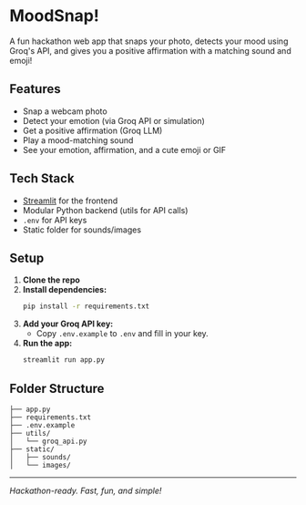 # MoodSnap!

A fun hackathon web app that snaps your photo, detects your mood using Groq's API, and gives you a positive affirmation with a matching sound and emoji!

## Features
- Snap a webcam photo
- Detect your emotion (via Groq API or simulation)
- Get a positive affirmation (Groq LLM)
- Play a mood-matching sound
- See your emotion, affirmation, and a cute emoji or GIF

## Tech Stack
- [Streamlit](https://streamlit.io/) for the frontend
- Modular Python backend (utils for API calls)
- `.env` for API keys
- Static folder for sounds/images

## Setup
1. **Clone the repo**
2. **Install dependencies:**
   ```bash
   pip install -r requirements.txt
   ```
3. **Add your Groq API key:**
   - Copy `.env.example` to `.env` and fill in your key.
4. **Run the app:**
   ```bash
   streamlit run app.py
   ```

## Folder Structure
```
├── app.py
├── requirements.txt
├── .env.example
├── utils/
│   └── groq_api.py
├── static/
│   ├── sounds/
│   └── images/
```

---

*Hackathon-ready. Fast, fun, and simple!*
